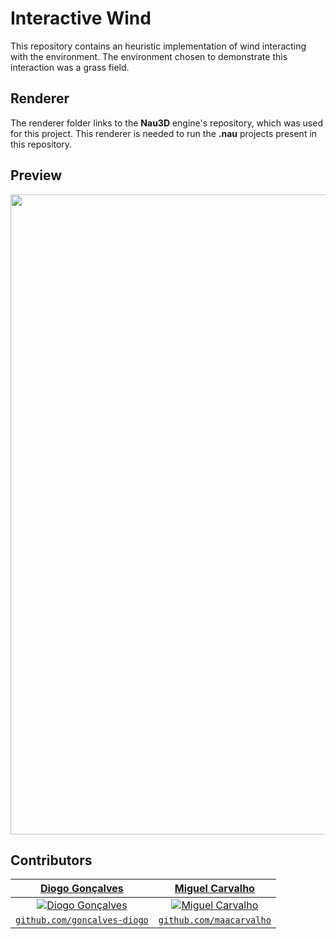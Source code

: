 # Interactive Wind

This repository contains an heuristic implementation of wind interacting with the environment. The environment chosen to demonstrate this interaction was a grass field. 

## Renderer

The renderer folder links to the **Nau3D** engine's repository, which was used for this project. This renderer is needed to run the **.nau** projects present in this repository. 

## Preview
<img src="docs/demo.gif" width="1024"/>

## Contributors
| <a href="https://github.com/goncalves-diogo" target="_blank">**Diogo Gonçalves**</a> | <a href="https://github.com/maacarvalho" target="_blank">**Miguel Carvalho**</a> |
| :---: |:---:|
| [![Diogo Gonçalves](https://avatars2.githubusercontent.com/u/33640150?s=200)](https://github.com/goncalves-diogo)    | [![Miguel Carvalho](https://avatars0.githubusercontent.com/u/25797331?s=200)](https://github.com/maacarvalho) |
| <a href="https://github.com/goncalves-diogo" target="_blank">`github.com/goncalves-diogo`</a> | <a href="https://github.com/maacarvalho" target="_blank">`github.com/maacarvalho`</a> |
